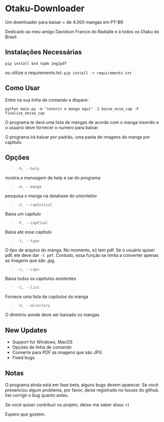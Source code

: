 # Otaku-Downloader

Um downloader para baixar + de 4.000 mangas em PT-BR

Dedicado ao meu amigo Davidson Francis do Radialle e à todos os Otaku do Brasil.

## Instalações Necessárias
`pip install bs4 tqdm img2pdf`

ou utilize o requirements.txt:
`pip install -r requirements.txt`

## Como Usar

Entre na sua linha de comando e dispare:

`python main.py -m "inserir o manga aqui" -I baixe_esse_cap -F finalize_nesse_cap`

O programa te dará uma lista de mangas de acordo com o manga inserido e o usuario deve fornecer o numero para baixar.

O programa irá baixar por padrão, uma pasta de imagens do manga por capítulo.

## Opções

> `-h, --help`

mostra a mensagem de help e sai do programa

> `-m, --manga`

pesquisa o manga na database do unionleitor

> `-I, --capInicial`

Baixa um capitulo

> `-F, --capFinal`

Baixa até esse capitulo

> `-t, --type`

O tipo de arquivo do manga. No momento, só tem pdf. Se o usuário quiser pdf, ele deve dar `-t pdf`. Contudo, essa função se limita a converter apenas as imagens que são .jpg.

> `-c, --caps`

Baixa todos os capítulos existentes

> `-l, --list`

Fornece uma lista de capitulos do manga

> `-d, --directory`

O diretório aonde deve ser baixado os mangas


## New Updates
* Support for Windows, MacOS
* Opções de linha de comando
* Converte para PDF as imagens que são JPG
* Fixed bugs

## Notas

O programa ainda está em fase beta, alguns bugs devem aparecer. Se você presenciou algum problema, por favor, deixe registrado no Issues do github. Irei corrigir o bug quanto antes.

Se você quiser contribuir no projeto, deixe-me saber disso =)

Espero que gostem.
